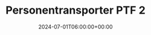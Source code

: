 ---
title: "Personentransporter PTF 2"
description: "Personentransporter PTF 2"
date: 2024-07-01T06:00:00+00:00
slug: "ptf2"
image_cover: "assets/images/home-vehicle-4.png"
gallery_images:
  - "assets/images/home-vehicle-1.png"
  - "assets/images/home-vehicle-2.png"
  - "assets/images/home-vehicle-3.jpg"
  - "assets/images/home-vehicle-4.png"
specification:
    vehicle_type: "Mercedes Benz Vito"
    radio_name: "Uro PTF2"
    vintage: "2016"
    construction: "Rusterholz"
    perfomance: "100 kW"
    transmission: "Automatik"
    crew: "1 Fahrer / 1 Beifahrer / 6 Personen in Kabine"
    total_weight: "3200 Kg"
    dimensions: ""
    water_tank: "Keine"
    pump: "Keine"
draft: false
weight: 30
---